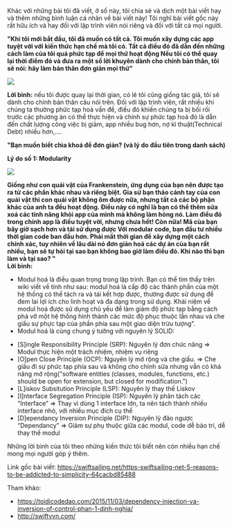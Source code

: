 Khác với những bài tôi đã viết, ở số này, tôi chia sẻ và dịch một bài viết hay và thêm những bình luận cá nhân về bài viết này!  Tôi nghĩ bài viết gốc này rất hữu ích và hay đối với lập trình viên nói riêng và đối với tất cả mọi người.

**"Khi tôi mới bắt đầu, tôi đã muốn có tất cả. Tôi muốn xây dựng các app tuyệt vời với kiến thức hạn chế mà tôi có. Tất cả điều đó đã dẫn đến những cách làm của tôi quá phức tạp để mọi thứ hoạt động
Nếu tôi có thể quay lại thời điểm đó và đưa ra một số lời khuyên dành cho chính bản thân, tôi sẽ nói: hãy làm bản thân đơn giản mọi thứ"**

![](https://images.viblo.asia/fd6ebd71-b743-47d9-990d-be2056967662.png)

**Lời bình:** nếu tôi được quay lại thời gian, có lẽ tôi cũng giống tác giả, tôi sẽ dành cho chính bản thân câu nói trên. Đối với lập trình viên, rất nhiều khi chúng ta thường phức tạp hoá vấn đề, điều đó khiến chúng ta bị bối rối trước các phương án có thể thực hiện và chính sự phức tạp hoá đó là dẫn đến chất lượng công việc bị giảm, app nhiều bug hơn, nợ kĩ thuật(Technical Debt) nhiều hơn,....

**"Bạn muốn biết chìa khoá để đơn giản? (và lý do đầu tiên trong danh sách)**

**Lý do số 1: Modularity**

![](https://images.viblo.asia/f9f8c53b-ad93-48d7-b147-6d3ef5828aac.png)

**Giống như con quái vật của Frankenstein, ứng dụng của bạn nên được tạo ra từ các phần khác nhau và riêng biệt. Gỉa sử bạn tháo cánh tay của con quái vật thì con quái vật không ôm được nữa, nhưng tất cả các bộ phận khác của anh ta đều hoạt động.
Điều này có nghĩ là bạn có thể thêm sửa xoá các tính năng khỏi app của mình mà không làm hỏng nó. Làm điều đó trong chính app là điều tuyệt vời, nhưng chưa hết! Còn nữa! Mã của bạn bây giờ sạch hơn và tái sử dụng được
Với modular code, bạn đầu tư nhiều thời gian code ban đầu hơn. Phải mất thời gian để xây dựng một cách chính xác, tuy nhiên về lâu dài nó đơn giản hoá các dự án của bạn rất nhiều, bạn sẽ tự hỏi tại sao bạn không bao giờ làm điều đó.
Khi nào thì bạn làm và tại sao? 
"**
</br>
**Lời bình:**  
- Modul hoá là điều quan trọng trong lập trình. Bạn có thể tìm thấy trên wiki viết về tính như sau:  modul hoá là cấp độ các thành phần của một hệ thống có thể tách ra và tái kết hợp được, thường được sử dụng để đem lai lợi ích cho linh hoạt và đa dạng trong sử dụng. Khái niệm về modul hoá được sử dụng chủ yếu để làm giảm độ phức tạp bằng cách phá vỡ một hệ thống hình thành các mức độ phục thuộc lẫn nhau và che giấu sự phực tạp của phần phía sau một giao diện trừu tượng".
- Modul hoá là cùng chung ý tưởng với nguyên lý SOLID:
+ [S]ingle Responsibility Principle (SRP): Nguyên lý đơn chức năng => Modul thực hiện một trách nhiệm, nhiệm vụ riêng
+ [O]pen Close Principle (OCP): Nguyên lý mở rộng và che giấu. => Che giấu đi sự phức tạp phía sau và không cho chỉnh sửa nhưng vẫn có khả năng mở rộng("software entities (classes, modules, functions, etc.) should be open for extension, but closed for modification.")
+ [L]iskov Subsitution Principle (LSP): Nguyên lý thay thế Liskov
+ [I]nterface Segregation Principle (ISP): Nguyên lý phân tách các “Interface” => Thay vì dùng 1 interface lớn, ta nên tách thành nhiều interface nhỏ, với nhiều mục đích cụ thể
+ [D]ependancy Inversion Principle (DIP): Nguyên lý đảo ngược “Dependancy”
=> Giảm sự phụ thuộc giữa các modul, code dễ bảo trì, dễ thay thế modul


Những lời bình của tôi theo những kiến thức tôi biết nên còn nhiều hạn chế mong mọi người góp ý thêm.

Link gốc bài viết: https://swiftsailing.net/https-swiftsailing-net-5-reasons-to-be-addicted-to-simplicity-64cacbd85488

Tham khảo:
- https://toidicodedao.com/2015/11/03/dependency-injection-va-inversion-of-control-phan-1-dinh-nghia/
- http://swiftyvn.com/